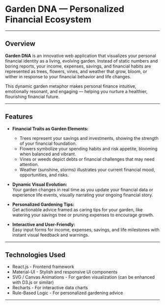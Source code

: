 # Garden DNA — Personalized Financial Ecosystem

---

## Overview

**Garden DNA** is an innovative web application that visualizes your personal financial identity as a living, evolving garden. Instead of static numbers and boring reports, your income, expenses, savings, and financial habits are represented as trees, flowers, vines, and weather that grow, bloom, or wither in response to your financial behavior and life changes.

This dynamic garden metaphor makes personal finance intuitive, emotionally resonant, and engaging — helping you nurture a healthier, flourishing financial future.

---

## Features

- **Financial Traits as Garden Elements:**  
  - Trees represent your savings and investments, showing the strength of your financial foundation.  
  - Flowers symbolize your spending habits and risk appetite, blooming when balanced and vibrant.  
  - Vines or weeds depict debts or financial challenges that may need attention.  
  - Weather (sunshine, storms) illustrates your current financial mood, opportunities, and risks.

- **Dynamic Visual Evolution:**  
  Your garden changes in real time as you update your financial data or experience life events, visually narrating your ongoing financial story.

- **Personalized Gardening Tips:**  
  Get actionable advice framed as caring tips for your garden, like watering your savings tree or pruning expenses to encourage growth.

- **Interactive and User-Friendly:**  
  Easy input forms for income, expenses, savings, and life milestones with instant visual feedback and warnings.

---

## Technologies Used

- React.js - Frontend framework  
- Material-UI - Stylish and responsive UI components  
- SVG / Canvas Animations - For garden visualization (can be enhanced with D3.js or similar)  
- Recharts - For interactive data charts  
- Rule-Based Logic - For personalized gardening advice

---

